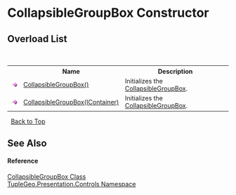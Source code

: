 # CollapsibleGroupBox Constructor 
 


## Overload List
&nbsp;<table><tr><th></th><th>Name</th><th>Description</th></tr><tr><td>![Public method](media/pubmethod.gif "Public method")</td><td><a href="M_TupleGeo_Presentation_Controls_CollapsibleGroupBox__ctor">CollapsibleGroupBox()</a></td><td>
Initializes the <a href="T_TupleGeo_Presentation_Controls_CollapsibleGroupBox">CollapsibleGroupBox</a>.</td></tr><tr><td>![Public method](media/pubmethod.gif "Public method")</td><td><a href="M_TupleGeo_Presentation_Controls_CollapsibleGroupBox__ctor_1">CollapsibleGroupBox(IContainer)</a></td><td>
Initializes the <a href="T_TupleGeo_Presentation_Controls_CollapsibleGroupBox">CollapsibleGroupBox</a>.</td></tr></table>&nbsp;
<a href="#collapsiblegroupbox-constructor">Back to Top</a>

## See Also


#### Reference
<a href="T_TupleGeo_Presentation_Controls_CollapsibleGroupBox">CollapsibleGroupBox Class</a><br /><a href="N_TupleGeo_Presentation_Controls">TupleGeo.Presentation.Controls Namespace</a><br />
